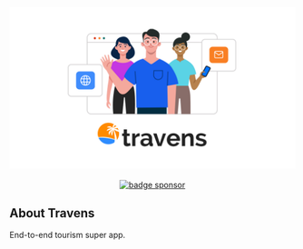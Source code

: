 <p align="center">
    <img alt="banner koding" src="https://raw.githubusercontent.com/algonacci/Free-CDN/main/Travens-CDN/Travens.png?raw=true"><br>
    <br>
    <a href="https://saweria.co/openprojectsid"><img alt="badge sponsor" src="https://img.shields.io/badge/sponsor-30363D?style=for-the-badge&logo=GitHub-Sponsors&logoColor=#white"></a>
</p>

## About Travens
  
End-to-end tourism super app.
